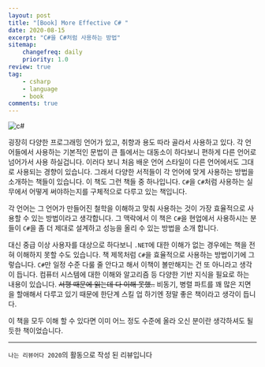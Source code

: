 ```yaml
---
layout: post
title: "[Book] More Effective C# "
date: 2020-08-15
excerpt: "C#을 C#처럼 사용하는 방법"
sitemap:
    changefreq: daily
    priority: 1.0
review: true
tag:
    - csharp
    - language
    - book
comments: true
---
```


![c#](https://sihan-son.github.io/public/book/hanbit/c#.jpg)


굉장히 다양한 프로그래밍 언어가 있고, 취향과 용도 따라 골라서 사용하고 있다. 각 언어들에서 사용하는 기본적인 문법이 큰 틀에서는 대동소이 하다보니 편하게 다른 언어로 넘어가서 사용 하실겁니다. 이러다 보니 처음 배운 언어 스타일이 다른 언어에서도 그대로 사용되는 경향이 있습니다. 그래서 다양한 서적들이 각 언어에 맞게 사용하는 방법을 소개하는 책들이 있습니다. 이 책도 그런 책들 중 하나입니다. `C#`을 `C#`처럼 사용하는 실무에서 어떻게 써야하는지를 구체적으로 다루고 있는 책입니다.

각 언어는 그 언어가 만들어진 철학을 이해하고 맞춰 사용하는 것이 가장 효율적으로 사용할 수 있는 방법이라고 생각합니다. 그 맥락에서 이 책은 `C#`을 현업에서 사용하시는 분들이 `C#`을 좀 더 제대로 설계하고 성능을 올리 수 있는 방법을 소개 합니다.

대신 중급 이상 사용자를 대상으로 하다보니 `.NET`에 대한 이해가 없는 경우에는 책을 전혀 이해하지 못할 수도 있습니다. 책 제목처럼 `C#`을 효율적으로 사용하는 방법이기에 그렇습니다. `C#`만 일정 수준 다룰 줄 안다고 해서 이책이 볼만해지는 건 또 아니라고 생각이 듭니다. 컴퓨터 시스템에 대한 이해와 알고리즘 등 다양한 기반 지식을 필요로 하는 내용이 있습니다. ~~서평 때문에 읽는데 다 이해 못했..~~  비동기, 병렬 파트를 꽤 많은 지면을 할애해서 다루고 있기 때문에 한단계 스킬 업 하기엔 정말 좋은 책이라고 생각이 듭니다.

이 책을 모두 이해 할 수 있다면 이미 어느 정도 수준에 올라 오신 분이란 생각하셔도 될 듯한 책이었습니다.

---

`나는 리뷰어다 2020`의 활동으로 작성 된 리뷰입니다
